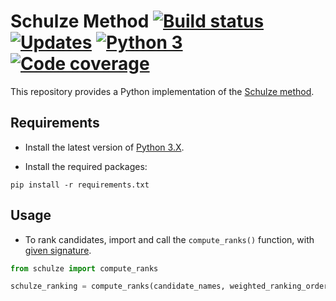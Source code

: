 # Schulze Method [![Build status][Build image]][Build] [![Updates][Dependency image]][PyUp] [![Python 3][Python3 image]][PyUp] [![Code coverage][Codecov image]][Codecov]

  [Build]: https://travis-ci.org/woctezuma/schulze-method
  [Build image]: https://travis-ci.org/woctezuma/schulze-method.svg?branch=master

  [PyUp]: https://pyup.io/repos/github/woctezuma/schulze-method/
  [Dependency image]: https://pyup.io/repos/github/woctezuma/schulze-method/shield.svg
  [Python3 image]: https://pyup.io/repos/github/woctezuma/schulze-method/python-3-shield.svg

  [Codecov]: https://codecov.io/gh/woctezuma/schulze-method
  [Codecov image]: https://codecov.io/gh/woctezuma/schulze-method/branch/master/graph/badge.svg

This repository provides a Python implementation of the [Schulze method](http://en.wikipedia.org/wiki/Schulze_method).

## Requirements

- Install the latest version of [Python 3.X](https://www.python.org/downloads/).

- Install the required packages:

```
pip install -r requirements.txt
```

## Usage

- To rank candidates, import and call the `compute_ranks()` function, with [given signature](schulze.py#L86).

```python
from schulze import compute_ranks

schulze_ranking = compute_ranks(candidate_names, weighted_ranking_orders)
```
